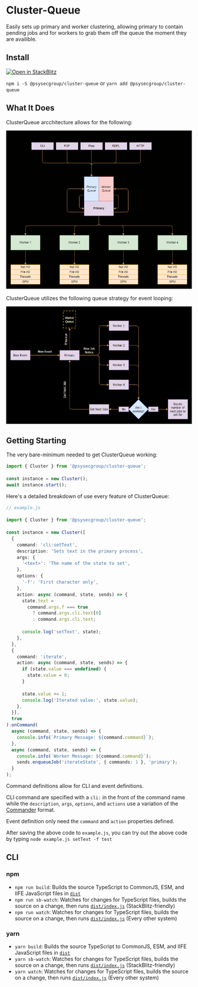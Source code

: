 # Cluster-Queue

Easily sets up primary and worker clustering, allowing primary to contain pending jobs and for workers to grab them off the queue the moment they are availible.

## Install

[![Open in StackBlitz](https://developer.stackblitz.com/img/open_in_stackblitz.svg)](https://stackblitz.com/github/hypercrowd/cluster-queue)

`npm i -S @psysecgroup/cluster-queue` or `yarn add @psysecgroup/cluster-queue`

## What It Does

ClusterQueue arcchitecture allows for the following:

![Try on StackBlitz](/docs/concept.png)

ClusterQueue utilizes the following queue strategy for event looping:

![Try on StackBlitz](/docs/queue.png)

## Getting Starting

The very bare-minimum needed to get ClusterQueue working:

```ts
import { Cluster } from '@psysecgroup/cluster-queue';

const instance = new Cluster();
await instance.start();
```

Here's a detailed breakdown of use every feature of ClusterQueue:

```ts
// example.js

import { Cluster } from '@psysecgroup/cluster-queue';

const instance = new Cluster([
  {
    command: 'cli:setText',
    description: 'Sets text in the primary process',
    args: {
      '<text>': 'The name of the state to set',
    },
    options: {
      '-f': 'First character only',
    },
    action: async (command, state, sends) => {
      state.text =
        command.args.f === true
          ? command.args.cli.text[0]
          : command.args.cli.text;

      console.log('setText', state);
    },
  },
  {
    command: 'iterate',
    action: async (command, state, sends) => {
      if (state.value === undefined) {
        state.value = 0;
      }

      state.value += 1;
      console.log('Iterated value:', state.value);
    },
  }],
  true
).onCommand(
  async (command, state, sends) => {
    console.info(`Primary Message: ${command.command}`);
  },
  async (command, state, sends) => {
    console.info(`Worker Message: ${command.command}`);
    sends.enqueueJob('iterateState', { commands: 1 }, 'primary');
  }
);
```

Command definitions allow for CLI and event definitions.

CLI command are specified with a `cli:` in the front of the command name while the `description`, `args`, `options`, and `actions` use a variation of the [Commander](https://www.npmjs.com/package/commander) format.

Event definition only need the `command` and `action` properties defined.

After saving the above code to `example.js`, you can try out the above code by typing `node example.js setText -f test`

## CLI

### npm

- `npm run build`: Builds the source TypeScript to CommonJS, ESM, and IIFE JavaScript files in [`dist`](dist)
- `npm run sb-watch`: Watches for changes for TypeScript files, builds the source on a change, then runs [`dist/index.js`](dist/index.js) (StackBlitz-friendly)
- `npm run watch`: Watches for changes for TypeScript files, builds the source on a change, then runs [`dist/index.js`](dist/index.js) (Every other system)

### yarn

- `yarn build`: Builds the source TypeScript to CommonJS, ESM, and IIFE JavaScript files in [`dist`](dist)
- `yarn sb-watch`: Watches for changes for TypeScript files, builds the source on a change, then runs [`dist/index.js`](dist/index.js) (StackBlitz-friendly)
- `yarn watch`: Watches for changes for TypeScript files, builds the source on a change, then runs [`dist/index.js`](dist/index.js) (Every other system)
